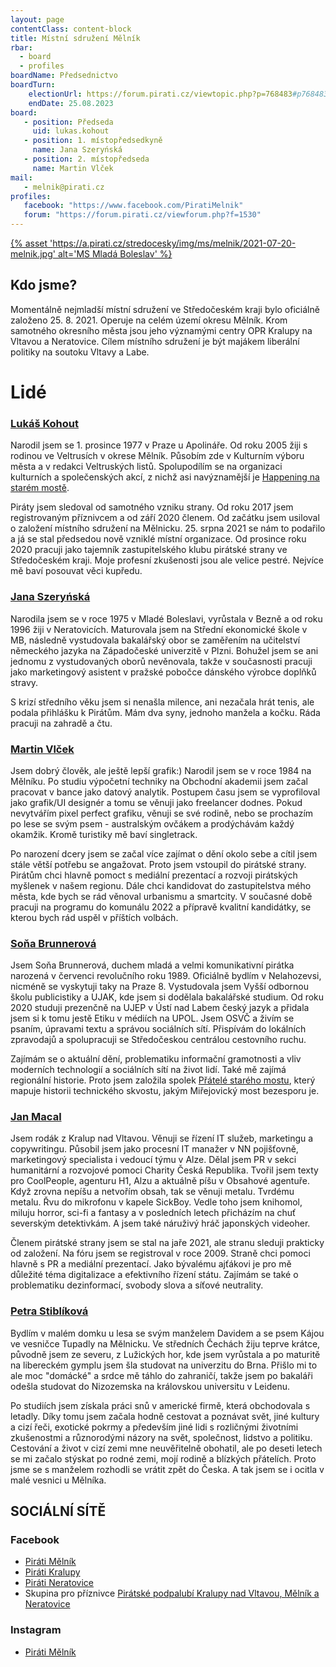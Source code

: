 ```yaml
---
layout: page
contentClass: content-block
title: Místní sdružení Mělník
rbar:
  - board
  - profiles
boardName: Předsednictvo
boardTurn:
    electionUrl: https://forum.pirati.cz/viewtopic.php?p=768483#p768483
    endDate: 25.08.2023
board:
   - position: Předseda
     uid: lukas.kohout
   - position: 1. místopředsedkyně
     name: Jana Szeryńská
   - position: 2. místopředseda
     name: Martin Vlček
mail: 
   - melnik@pirati.cz
profiles:
   facebook: "https://www.facebook.com/PiratiMelnik"
   forum: "https://forum.pirati.cz/viewforum.php?f=1530"
---
```

[{% asset 'https://a.pirati.cz/stredocesky/img/ms/melnik/2021-07-20-melnik.jpg' alt='MS Mladá Boleslav' %}](https://nalodeni.pirati.cz/)

## Kdo jsme?
Momentálně nejmladší místní sdružení ve Středočeském kraji bylo oficiálně založeno 25. 8. 2021. Operuje na celém území okresu Mělník. Krom samotného okresního města jsou jeho významými centry OPR Kralupy na Vltavou a Neratovice. Cílem místního sdružení je být majákem liberální politiky na soutoku Vltavy a Labe.

# Lidé

### [Lukáš Kohout](https://lide.pirati.cz/osoba/1601/)
Narodil jsem se 1. prosince 1977 v Praze u Apolináře. Od roku 2005 žiji s rodinou ve Veltrusích v okrese Mělník. Působím zde v Kulturním výboru města a v redakci Veltruských listů. Spolupodílím se na organizaci kulturních a společenských akcí, z nichž asi navýznamější je [Happening na starém mostě](https://www.facebook.com/setkaninamoste). 

Piráty jsem sledoval od samotného vzniku strany. Od roku 2017 jsem registrovaným příznivcem a od září 2020 členem. Od začátku jsem usiloval o založení místního sdružení na Mělnicku. 25. srpna 2021 se nám to podařilo a já se stal předsedou nově vzniklé místní organizace. Od prosince roku 2020 pracuji jako tajemník zastupitelského klubu pirátské strany ve Středočeském kraji. Moje profesní zkušenosti jsou ale velice pestré. Nejvíce mě baví posouvat věci kupředu. 

### [Jana Szeryńská](https://lide.pirati.cz/osoba/1600/)
Narodila jsem se v roce 1975 v Mladé Boleslavi, vyrůstala v Bezně a od roku 1996 žiji v Neratovicích. Maturovala jsem na Střední ekonomické škole v MB, následně vystudovala bakalářský obor se zaměřením na učitelství německého jazyka na Západočeské univerzitě v Plzni. Bohužel jsem se ani jednomu z vystudovaných oborů nevěnovala, takže v současnosti pracuji jako marketingový asistent v pražské pobočce dánského výrobce doplňků stravy. 

S krizí středního věku jsem si nenašla milence, ani nezačala hrát tenis, ale podala přihlášku k Pirátům. Mám dva syny, jednoho manžela a kočku. Ráda pracuji na zahradě a čtu.

### [Martin Vlček](https://lide.pirati.cz/osoba/2848/)
Jsem dobrý člověk, ale ještě lepší grafik:) Narodil jsem se v roce 1984 na Mělníku. Po studiu výpočetní techniky na Obchodní akademii jsem začal pracovat v bance jako datový analytik. Postupem času jsem se vyprofiloval jako grafik/UI designér a tomu se věnuji jako freelancer dodnes. Pokud nevytvářím pixel perfect grafiku, věnuji se své rodině, nebo se prochazím po lese se svým psem - australským ovčákem a prodýchávám každý okamžik. Kromě turistiky mě baví singletrack. 

Po narození dcery jsem se začal více zajímat o dění okolo sebe a cítil jsem stále větší potřebu se angažovat. Proto jsem vstoupil do pirátské strany. Pirátům chci hlavně pomoct s mediální prezentací a rozvoji pirátských myšlenek v našem regionu. Dále chci kandidovat do zastupitelstva mého města, kde bych se rád věnoval urbanismu a smartcity. V současné době pracuji na programu do komunálu 2022 a přípravě kvalitní kandidátky, se kterou bych rád uspěl v příštích volbách.

### [Soňa Brunnerová](https://lide.pirati.cz/osoba/1665/)
Jsem Soňa Brunnerová, duchem mladá a velmi komunikativní pirátka narozená v červenci revolučního roku 1989. Oficiálně bydlím v Nelahozevsi, nicméně se vyskytuji taky na Praze 8. Vystudovala jsem Vyšší odbornou školu publicistiky a UJAK, kde jsem si dodělala bakalářské studium. Od roku 2020 studuji prezenčně na UJEP v Ústí nad Labem český jazyk a přidala jsem si k tomu jestě Etiku v médiích na UPOL. Jsem OSVČ a živím se psaním, úpravami textu a správou sociálních sítí. Přispívám do lokálních zpravodajů a spolupracuji se Středočeskou centrálou cestovního ruchu. 

Zajímám se o aktuální dění, problematiku informační gramotnosti a vliv moderních technologií a sociálních sítí na život lidí. Také mě zajímá regionální historie. Proto jsem založila spolek [Přátelé starého mostu](https://www.facebook.com/pratelemostu), který mapuje historii technického skvostu, jakým Miřejovický most bezesporu je.


### [Jan Macal](https://lide.pirati.cz/osoba/2340/)
Jsem rodák z Kralup nad Vltavou. Věnuji se řízení IT služeb, marketingu a copywritingu. Působil jsem jako procesní IT manažer v NN pojišťovně, marketingový specialista i vedoucí týmu v Alze. Dělal jsem PR v sekci humanitární a rozvojové pomoci Charity Česká Republika. Tvořil jsem texty pro CoolPeople, agenturu H1, Alzu a aktuálně píšu v Obsahové agentuře. Když zrovna nepíšu a netvořím obsah, tak se věnuji metalu. Tvrdému metalu. Řvu do mikrofonu v kapele SickBoy. Vedle toho jsem knihomol, miluju horror, sci-fi a fantasy a v posledních letech přicházím na chuť severským detektivkám. A jsem také náruživý hráč japonských videoher. 

Členem pirátské strany jsem se stal na jaře 2021, ale stranu sleduji prakticky od založení. Na fóru jsem se registroval v roce 2009. Straně chci pomoci hlavně s PR a mediální prezentací. Jako bývalému ajťákovi je pro mě důležité téma digitalizace a efektivního řízení státu. Zajímám se také o problematiku dezinformací, svobody slova a síťové neutrality.

### [Petra Stiblíková](https://lide.pirati.cz/osoba/3006/)
Bydlím v malém domku u lesa se svým manželem Davidem a se psem Kájou ve vesničce Tupadly na Mělnicku. Ve středních Čechách žiju teprve krátce, původně jsem ze severu, z Lužických hor, kde jsem vyrůstala a po maturitě na libereckém gymplu jsem šla studovat na univerzitu do Brna. Přišlo mi to ale moc "domácké" a srdce mě táhlo do zahraničí, takže jsem po bakaláři odešla studovat do Nizozemska na královskou universitu v Leidenu. 

Po studiích jsem získala práci snů v americké firmě, která obchodovala s letadly. Díky tomu jsem začala hodně cestovat a poznávat svět, jiné kultury a cizí řeči, exotické pokrmy a především jiné lidi s rozličnými životními zkušenostmi a různorodými názory na svět, společnost, lidstvo a politiku. Cestování a život v cizí zemi mne neuvěřitelně obohatil, ale po deseti letech se mi začalo stýskat po rodné zemi, mojí rodině a blízkých přátelích. Proto jsme se s manželem rozhodli se vrátit zpět do Česka. A tak jsem se i ocitla v malé vesnici u Mělníka.

## SOCIÁLNÍ SÍTĚ
### Facebook
* [Piráti Mělník](https://www.facebook.com/PiratiMelnik)
* [Piráti Kralupy](https://www.facebook.com/PiratiKralupy)
* [Piráti Neratovice](https://www.facebook.com/PiratiNeratovice)
* Skupina pro příznivce [Pirátské podpalubí Kralupy nad Vltavou, Mělník a Neratovice](https://www.facebook.com/groups/387700292119119)
### Instagram
* [Piráti Mělník](https://www.instagram.com/piratimelnik/)
